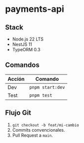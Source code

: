 # payments-api

## Stack

- Node.js 22 LTS
- NestJS 11
- TypeORM 0.3

## Comandos

| Acción | Comando          |
| ------ | ---------------- |
| Dev    | `pnpm start:dev` |
| Test   | `pnpm test`      |

## Flujo Git

1. `git checkout -b feat/mi-cambio`
2. Commits convencionales.
3. Pull Request a `main`.
